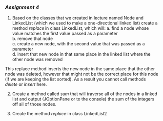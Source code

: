 ### _Assignment 4_  
1. Based on the classes that we created in lecture named Node and LinkedList (which we used to make a one-directional linked list) create a method _replace_ in class LinkedList, which will:
   a. find a node whose value matches the first value passed as a parameter  
   b. remove that node  
   c. create a new node, with the second value that was passed as a parameter  
   d. insert that new node in that same place in the linked list where the other node was removed  

This replace method inserts the new node in the same place that the other node was deleted, however that might not be the correct place for this node (if we are keeping the list sorted). As a result you cannot call methods _delete_ or _insert_ here.

2. Create a method called _sum_ that will traverse all of the nodes in a linked list and output (JOptionPane or to the console) the sum of the integers off all of those nodes.

3. Create the method _replace_ in class LinkedList2

